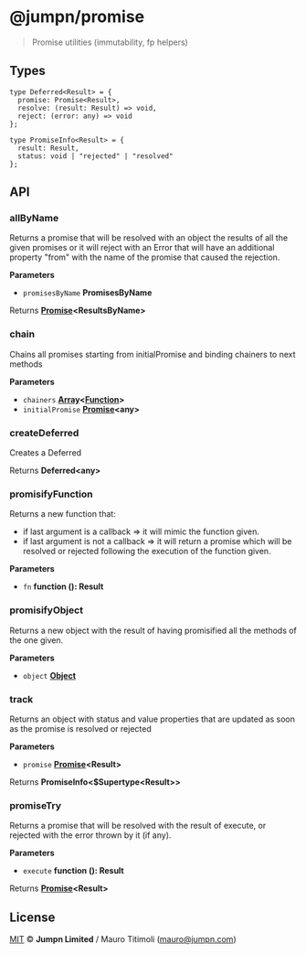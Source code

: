 # @jumpn/promise

> Promise utilities (immutability, fp helpers)

## Types

```flowtype
type Deferred<Result> = {
  promise: Promise<Result>,
  resolve: (result: Result) => void,
  reject: (error: any) => void
};

type PromiseInfo<Result> = {
  result: Result,
  status: void | "rejected" | "resolved"
};
```

## API

<!-- Generated by documentation.js. Update this documentation by updating the source code. -->

### allByName

Returns a promise that will be resolved with an object the results of all the
given promises or it will reject with an Error that will have an additional
property "from" with the name of the promise that caused the rejection.

**Parameters**

-   `promisesByName` **PromisesByName** 

Returns **[Promise](https://developer.mozilla.org/en-US/docs/Web/JavaScript/Reference/Global_Objects/Promise)&lt;ResultsByName>** 

### chain

Chains all promises starting from initialPromise and binding chainers to
next methods

**Parameters**

-   `chainers` **[Array](https://developer.mozilla.org/en-US/docs/Web/JavaScript/Reference/Global_Objects/Array)&lt;[Function](https://developer.mozilla.org/en-US/docs/Web/JavaScript/Reference/Statements/function)>** 
-   `initialPromise` **[Promise](https://developer.mozilla.org/en-US/docs/Web/JavaScript/Reference/Global_Objects/Promise)&lt;any>** 

### createDeferred

Creates a Deferred

Returns **Deferred&lt;any>** 

### promisifyFunction

Returns a new function that:

-   if last argument is a callback =>
    it will mimic the function given.
-   if last argument is not a callback =>
    it will return a promise which will be resolved or rejected following the
    execution of the function given.

**Parameters**

-   `fn` **function (): Result** 

### promisifyObject

Returns a new object with the result of having promisified all the methods of
the one given.

**Parameters**

-   `object` **[Object](https://developer.mozilla.org/en-US/docs/Web/JavaScript/Reference/Global_Objects/Object)** 

### track

Returns an object with status and value properties that are updated as soon
as the promise is resolved or rejected

**Parameters**

-   `promise` **[Promise](https://developer.mozilla.org/en-US/docs/Web/JavaScript/Reference/Global_Objects/Promise)&lt;Result>** 

Returns **PromiseInfo&lt;$Supertype&lt;Result>>** 

### promiseTry

Returns a promise that will be resolved with the result of execute,
or rejected with the error thrown by it (if any).

**Parameters**

-   `execute` **function (): Result** 

Returns **[Promise](https://developer.mozilla.org/en-US/docs/Web/JavaScript/Reference/Global_Objects/Promise)&lt;Result>** 

## License

[MIT](LICENSE.txt) :copyright: **Jumpn Limited** / Mauro Titimoli (mauro@jumpn.com)
